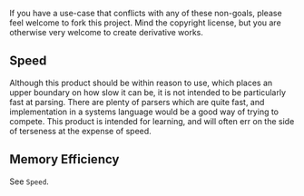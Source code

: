 If you have a use-case that conflicts with any of these non-goals, please feel
welcome to fork this project.  Mind the copyright license, but you are otherwise
very welcome to create derivative works.


Speed
-----

Although this product should be within reason to use, which places an upper
boundary on how slow it can be, it is not intended to be particularly fast at
parsing.  There are plenty of parsers which are quite fast, and implementation
in a systems language would be a good way of trying to compete.  This product is
intended for learning, and will often err on the side of terseness at the
expense of speed.


Memory Efficiency
-----------------

See `Speed`.
